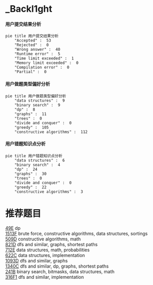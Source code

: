 # _Backl1ght

<!-- tabs:start -->



#### **用户提交结果分析**

```mermaid
pie title 用户提交结果分析
    "Accepted" :  53
    "Rejected" :  0
    "Wrong answer" :  40
    "Runtime error" :  5
    "Time limit exceeded" :  1
    "Memory limit exceeded" :  0
    "Compilation error" :  0
    "Partial" :  0
```

#### **用户做题类型偏好分析**

```mermaid
pie title 用户做题类型偏好分析
    "data structures" :  9
    "binary search" :  9
    "dp" :  8
    "graphs" :  11
    "trees" :  0
    "divide and conquer" :  0
    "greedy" :  105
    "constructive algorithms" :  112
```
#### **用户错题知识点分析**

```mermaid
pie title 用户错题知识点分析
    "data structures" :  6
    "binary search" :  4
    "dp" :  24
    "graphs" :  30
    "trees" :  0
    "divide and conquer" :  0
    "greedy" :  22
    "constructive algorithms" :  3
```



<!-- tabs:end -->
# 推荐题目
[49E](https://codeforces.com/contest/49/problem/E)		dp		  
[1513F](https://codeforces.com/contest/1513/problem/F)		brute force,
                        constructive algorithms,
                        data structures,
                        sortings		  
[509D](https://codeforces.com/contest/509/problem/D)		constructive algorithms,
                        math		  
[821D](https://codeforces.com/contest/821/problem/D)		dfs and similar,
                        graphs,
                        shortest paths		  
[712E](https://codeforces.com/contest/712/problem/E)		data structures,
                        math,
                        probabilities		  
[622C](https://codeforces.com/contest/622/problem/C)		data structures,
                        implementation		  
[1093D](https://codeforces.com/contest/1093/problem/D)		dfs and similar,
                        graphs		  
[1340C](https://codeforces.com/contest/1340/problem/C)		dfs and similar,
                        dp,
                        graphs,
                        shortest paths		  
[241B](https://codeforces.com/contest/241/problem/B)		binary search,
                        bitmasks,
                        data structures,
                        math		  
[316F1](https://codeforces.com/contest/316F/problem/1)		dfs and similar,
                        implementation		  
